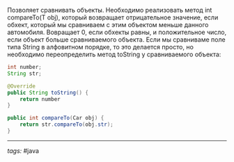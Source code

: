 Позволяет сравнивать объекты. Необходимо реализовать метод int compareTo(T obj), который возвращает отрицательное значение, если обхект, который мы сравниваем с этим объектом меньше данного автомобиля. Вовращает 0, если обхекты равны, и положительное число, если объект больше сравниваемого объекта. Если мы сравниваме поле типа String в алфовитном порядке, то это делается просто, но необходимо переопределить метод toString у сравниваемого объекта:
```java
int number;
String str;

@Override
public String toString() {
	return number
}

public int compareTo(Car obj) {
	return str.compareTo(obj.str);
}
```

---
*tags:* #java